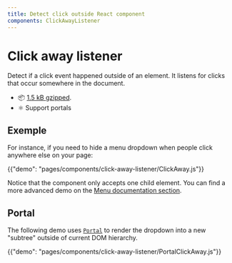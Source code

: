 ```yaml
---
title: Detect click outside React component
components: ClickAwayListener
---
```


# Click away listener

<p class="description">Detect if a click event happened outside of an element. It listens for clicks that occur somewhere in the document.</p>

- 📦 [1.5 kB gzipped](/size-snapshot).
- ⚛️ Support portals

## Exemple

For instance, if you need to hide a menu dropdown when people click anywhere else on your page:

{{"demo": "pages/components/click-away-listener/ClickAway.js"}}

Notice that the component only accepts one child element. You can find a more advanced demo on the [Menu documentation section](/components/menus/#menulist-composition).

## Portal

The following demo uses [`Portal`](/components/portal/) to render the dropdown into a new "subtree" outside of current DOM hierarchy.

{{"demo": "pages/components/click-away-listener/PortalClickAway.js"}}